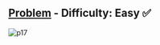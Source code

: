 [Problem](https://www.hackerrank.com/challenges/divisible-sum-pairs/problem) - Difficulty: Easy :white_check_mark:
---
![p17](https://user-images.githubusercontent.com/44196434/178815961-cccd6497-1b83-475a-9e6e-b03fd045df58.png)
